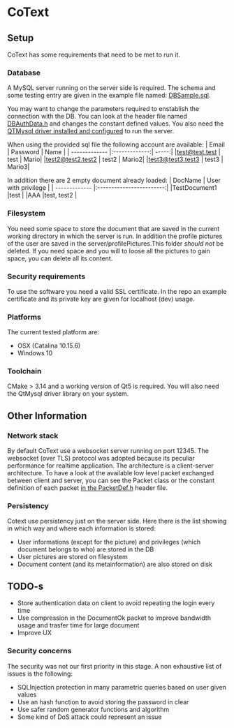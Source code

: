 # CoText

## Setup
CoText has some requirements that need to be met to run it.

### Database 
A MySQL server running on the server side is required.
The schema and some testing entry are given in the example file named: [DBSample.sql](https://github.com/anphetamina/CoText/blob/master/DBSample.sql).

You may want to change the parameters required to enstablish the connection with the DB.
You can look at the header file named 
[DBAuthData.h](https://github.com/anphetamina/CoText/blob/4fef2fbff233b1611bb66b54a1ea847958d9d56e/server/DBAuthData.h#L3) and changes the constant defined values.
You also need the [QTMysql driver installed and configured](https://stackoverflow.com/questions/6483523/qt-how-to-getcompile-mysql-driver) to run the server. 

When using the provided sql file the following account are available:
| Email         | Password      | Name  |
| ------------- |:-------------:| -----:|
|test@test.test | test          | Mario|
|test2@test2.test2 | test2      | Mario2|
|test3@test3.test3 | test3      | Mario3|

In addition there are 2 empty document already loaded:
| DocName       | User with privilege      |
| ------------- |:------------------------:|
|TestDocument1  |test                      |
|AAA            |test, test2               |

### Filesystem
You need some space to store the document that are saved in the current working directory in which the server is run.
In addition the profile pictures of the user are saved in the server/profilePictures.This folder *should not* be deleted. If you need space and you will to loose all the pictures to gain space, you can delete all its content.

### Security requirements
To use the software you need a valid SSL certificate. 
In the repo an example certificate and its private key are given for localhost (dev) usage. 

### Platforms
The current tested platform are:
- OSX (Catalina 10.15.6)
- Windows 10

### Toolchain
CMake > 3.14 and a working version of Qt5 is required.
You will also need the QtMysql driver library on your system.

## Other Information

### Network stack
By default CoText use a websocket server running on port 12345.
The websocket (over TLS) protocol was adopted because its peculiar performance for realtime application.
The architecture is a client-server architecture.
To have a look at the available low level packet exchanged between client and server, you can see the Packet class or the constant definition of each packet [in the PacketDef.h](https://github.com/anphetamina/CoText/blob/master/common/PacketDef.h) header file.

### Persistency
Cotext use persistency just on the server side. Here there is the list showing in which way and where each information is stored:
- User informations (except for the picture) and privileges (which document belongs to who) are stored in the DB
- User pictures are stored on filesystem
- Document content (and its metainformation) are also stored on disk


## TODO-s
- Store authentication data on client to avoid repeating the login every time
- Use compression in the DocumentOk packet to improve bandwidth usage and trasfer time for large document
- Improve UX

### Security concerns
The security was not our first priority in this stage.
A non exhaustive list of issues is the following:
- SQLInjection protection in many parametric queries based on user given values
- Use an hash function to avoid storing the password in clear
- Use safer random generator functions and algorithm
- Some kind of DoS attack could represent an issue
